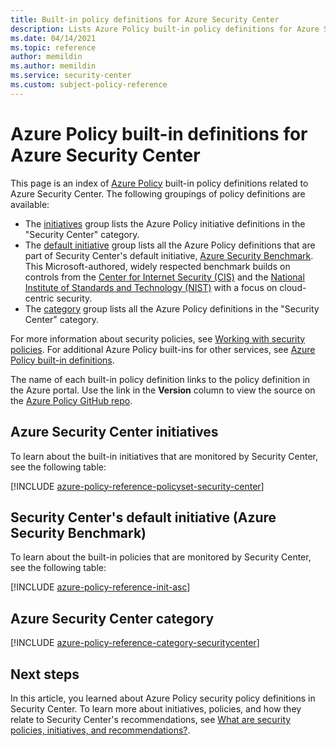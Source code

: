 ```yaml
---
title: Built-in policy definitions for Azure Security Center
description: Lists Azure Policy built-in policy definitions for Azure Security Center. These built-in policy definitions provide common approaches to managing your Azure resources.
ms.date: 04/14/2021
ms.topic: reference
author: memildin
ms.author: memildin
ms.service: security-center
ms.custom: subject-policy-reference
---
```

# Azure Policy built-in definitions for Azure Security Center

This page is an index of [Azure Policy](../governance/policy/overview.md) built-in policy
definitions related to Azure Security Center. The following groupings of policy definitions are
available:

- The [initiatives](#azure-security-center-initiatives) group lists the Azure Policy initiative
  definitions in the "Security Center" category.
- The [default initiative](#azure-security-center-initiatives) group lists all the Azure Policy
  definitions that are part of Security Center's default initiative,
  [Azure Security Benchmark](../security/benchmarks/introduction.md). This Microsoft-authored,
  widely respected benchmark builds on controls from the
  [Center for Internet Security (CIS)](https://www.cisecurity.org/benchmark/azure/) and the
  [National Institute of Standards and Technology (NIST)](https://www.nist.gov/) with a focus on
  cloud-centric security.
- The [category](#azure-security-center-category) group lists all the Azure Policy definitions in
  the "Security Center" category.

For more information about security policies, see
[Working with security policies](./tutorial-security-policy.md). For additional Azure Policy
built-ins for other services, see
[Azure Policy built-in definitions](../governance/policy/samples/built-in-policies.md).

The name of each built-in policy definition links to the policy definition in the Azure portal. Use
the link in the **Version** column to view the source on the
[Azure Policy GitHub repo](https://github.com/Azure/azure-policy).

## Azure Security Center initiatives

To learn about the built-in initiatives that are monitored by Security Center, see the following table:

[!INCLUDE [azure-policy-reference-policyset-security-center](../../includes/policy/reference/bycat/policysets-security-center.md)]

## Security Center's default initiative (Azure Security Benchmark)

To learn about the built-in policies that are monitored by Security Center, see the following table:

[!INCLUDE [azure-policy-reference-init-asc](../../includes/policy/reference/custom/init-asc.md)]

## Azure Security Center category

[!INCLUDE [azure-policy-reference-category-securitycenter](../../includes/policy/reference/bycat/policies-security-center.md)]

## Next steps

In this article, you learned about Azure Policy security policy definitions in Security Center. To
learn more about initiatives, policies, and how they relate to Security Center's recommendations, see [What are security policies, initiatives, and recommendations?](security-policy-concept.md).
